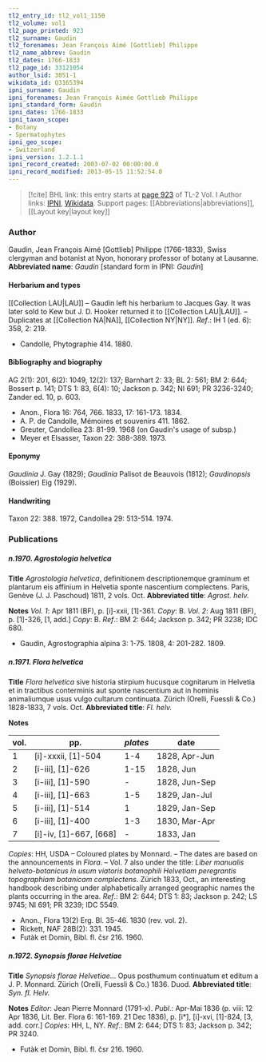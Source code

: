 ```yaml
---
tl2_entry_id: tl2_vol1_1150
tl2_volume: vol1
tl2_page_printed: 923
tl2_surname: Gaudin
tl2_forenames: Jean François Aimé [Gottlieb] Philippe
tl2_name_abbrev: Gaudin
tl2_dates: 1766-1833
tl2_page_id: 33121054
author_lsid: 3051-1
wikidata_id: Q3165394
ipni_surname: Gaudin
ipni_forenames: Jean François Aimée Gottlieb Philippe
ipni_standard_form: Gaudin
ipni_dates: 1766-1833
ipni_taxon_scope: 
- Botany
- Spermatophytes
ipni_geo_scope: 
- Switzerland
ipni_version: 1.2.1.1
ipni_record_created: 2003-07-02 00:00:00.0
ipni_record_modified: 2013-05-15 11:52:54.0
---
```


> [!cite] BHL link: this entry starts at [page 923](https://www.biodiversitylibrary.org/page/33121054) of TL-2 Vol. I
> Author links: [IPNI](https://www.ipni.org/a/3051-1), [Wikidata](https://www.wikidata.org/wiki/Q3165394). Support pages: [[Abbreviations|abbreviations]], [[Layout key|layout key]]

### Author

Gaudin, Jean François Aimé \[Gottlieb\] Philippe (1766-1833), Swiss clergyman and botanist at Nyon, honorary professor of botany at Lausanne. 
**Abbreviated name**: *Gaudin* \[standard form in IPNI: *Gaudin*\]

#### Herbarium and types

[[Collection LAU|LAU]] – Gaudin left his herbarium to Jacques Gay. It was later sold to Kew but J. D. Hooker returned it to [[Collection LAU|LAU]]. – Duplicates at [[Collection NA|NA]], [[Collection NY|NY]].
*Ref*.: IH 1 (ed. 6): 358, 2: 219.
- Candolle, Phytographie 414. 1880.

#### Bibliography and biography

AG 2(1): 201, 6(2): 1049, 12(2): 137; Barnhart 2: 33; BL 2: 561; BM 2: 644; Bossert p. 141; DTS 1: 83, 6(4): 10; Jackson p. 342; NI 691; PR 3236-3240; Zander ed. 10, p. 603.
- Anon., Flora 16: 764, 766. 1833, 17: 161-173. 1834.
- A. P. de Candolle, Mémoires et souvenirs 411. 1862.
- Greuter, Candollea 23: 81-99. 1968 (on Gaudin's usage of subsp.)
- Meyer et Elsasser, Taxon 22: 388-389. 1973.

#### Eponymy

*Gaudinia* J. Gay (1829); *Gaudinia* Palisot de Beauvois (1812); *Gaudinopsis* (Boissier) Eig (1929).

#### Handwriting

Taxon 22: 388. 1972, Candollea 29: 513-514. 1974.

### Publications

##### n.1970. Agrostologia helvetica

**Title**
*Agrostologia helvetica*, definitionem descriptionemque graminum et plantarum eis affinium in Helvetia sponte nascentium complectens. Paris, Genève (J. J. Paschoud) 1811, 2 vols. Oct.
**Abbreviated title**: *Agrost. helv.*

**Notes**
*Vol. 1*: Apr 1811 (BF), p. \[i\]-xxii, \[1\]-361. *Copy*: B.
*Vol. 2*: Aug 1811 (BF), p. \[1\]-326, \[1, add.\] *Copy*: B.
*Ref*.: BM 2: 644; Jackson p. 342; PR 3238; IDC 680.
- Gaudin, Agrostographia alpina 3: 1-75. 1808, 4: 201-282. 1809.

##### n.1971. Flora helvetica

**Title**
*Flora helvetica* sive historia stirpium hucusque cognitarum in Helvetia et in tractibus conterminis aut sponte nascentium aut in hominis animaliumque usus vulgo cultarum continuata. Zürich (Orelli, Fuessli & Co.) 1828-1833, 7 vols. Oct.
**Abbreviated title**: *Fl. helv.*

**Notes**

|vol.	|pp.	|*plates*	|date|
|---	|---	|---	|---	|
|1	|\[i\]-xxxii, \[1\]-504	|1-4	|1828, Apr-Jun|
|2	|\[i-iii\], \[1\]-626	|1-15	|1828, Jun|
|3	|\[i-iii\], \[1\]-590	|-	|1828, Jun-Sep|
|4	|\[i-iii\], \[1\]-663	|1-5	|1829, Jan-Jul|
|5	|\[i-iii\], \[1\]-514	|1	|1829, Jan-Sep|
|6	|\[i-iii\], \[1\]-400	|1-3	|1830, Mar-Apr|
|7	|\[i\]-iv, \[1\]-667, \[668\]	|-	|1833, Jan|

*Copies*: HH, USDA – Coloured plates by Monnard. – The dates are based on the announcements in *Flora*. – Vol. 7 also under the title: *Liber manualis helveto-botanicus in usum viatoris botanophili Helvetiam peregrantis topographiam botanicam complectens*. Zürich 1833, Oct., an interesting handbook describing under alphabetically arranged geographic names the plants occurring in the area.
*Ref*.: BM 2: 644; DTS 1: 83; Jackson p. 242; LS 9745; NI 691; PR 3239; IDC 5549.
- Anon., Flora 13(2) Erg. Bl. 35-46. 1830 (rev. vol. 2).
- Rickett, NAF 28B(2): 331. 1945.
- Futàk et Domin, Bibl. fl. čsr 216. 1960.

##### n.1972. Synopsis florae Helvetiae

**Title**
*Synopsis florae Helvetiae*... Opus posthumum continuatum et editum a J. P. Monnard. Zürich (Orelli, Fuessli & Co.) 1836. Duod.
**Abbreviated title**: *Syn. fl. Helv.*

**Notes**
*Editor*: Jean Pierre Monnard (1791-x).
*Publ*.: Apr-Mai 1836 (p. viii: 12 Apr 1836, Lit. Ber. Flora 6: 161-169. 21 Dec 1836), p. \[i\*\], \[i\]-xvi, \[1\]-824, \[3, add. corr.\] *Copies*: HH, L, NY.
*Ref*.: BM 2: 644; DTS 1: 83; Jackson p. 342; PR 3240.
- Futàk et Domin, Bibl. fl. čsr 216. 1960.

